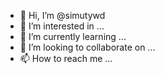 - 👋 Hi, I’m @simutywd
- 👀 I’m interested in ...
- 🌱 I’m currently learning ...
- 💞️ I’m looking to collaborate on ...
- 📫 How to reach me ...

<!---
simutywd/simutywd is a ✨ special ✨ repository because its `README.md` (this file) appears on your GitHub profile.
You can click the Preview link to take a look at your changes.
--->
